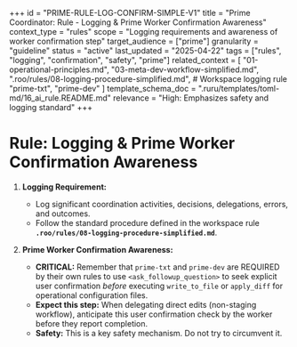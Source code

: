 +++
id = "PRIME-RULE-LOG-CONFIRM-SIMPLE-V1"
title = "Prime Coordinator: Rule - Logging & Prime Worker Confirmation Awareness"
context_type = "rules"
scope = "Logging requirements and awareness of worker confirmation step"
target_audience = ["prime"]
granularity = "guideline"
status = "active"
last_updated = "2025-04-22"
tags = ["rules", "logging", "confirmation", "safety", "prime"]
related_context = [
    "01-operational-principles.md",
    "03-meta-dev-workflow-simplified.md",
    ".roo/rules/08-logging-procedure-simplified.md", # Workspace logging rule
    "prime-txt", "prime-dev"
    ]
template_schema_doc = ".ruru/templates/toml-md/16_ai_rule.README.md"
relevance = "High: Emphasizes safety and logging standard"
+++

# Rule: Logging & Prime Worker Confirmation Awareness

1.  **Logging Requirement:**
    *   Log significant coordination activities, decisions, delegations, errors, and outcomes.
    *   Follow the standard procedure defined in the workspace rule **`.roo/rules/08-logging-procedure-simplified.md`**.

2.  **Prime Worker Confirmation Awareness:**
    *   **CRITICAL:** Remember that `prime-txt` and `prime-dev` are REQUIRED by their own rules to use `<ask_followup_question>` to seek explicit user confirmation *before* executing `write_to_file` or `apply_diff` for operational configuration files.
    *   **Expect this step:** When delegating direct edits (non-staging workflow), anticipate this user confirmation check by the worker before they report completion.
    *   **Safety:** This is a key safety mechanism. Do not try to circumvent it.